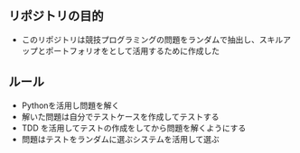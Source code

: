 ## リポジトリの目的
- このリポジトリは競技プログラミングの問題をランダムで抽出し、スキルアップとポートフォリオをとして活用するために作成した

## ルール
- Pythonを活用し問題を解く
- 解いた問題は自分でテストケースを作成してテストする
- TDD を活用してテストの作成をしてから問題を解くようにする
- 問題はテストをランダムに選ぶシステムを活用して選ぶ

